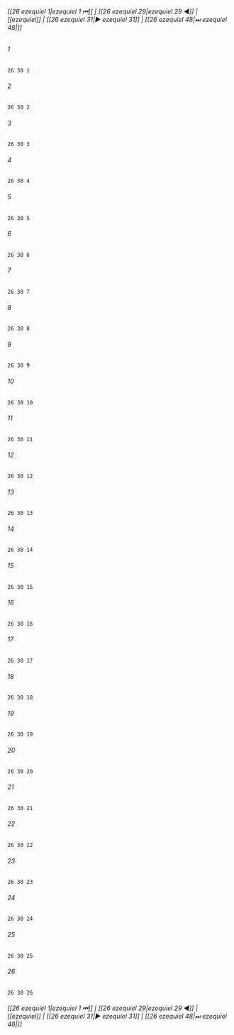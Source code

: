
###### [[26 ezequiel 1|ezequiel 1 ⏮]] | [[26 ezequiel 29|ezequiel 29 ◀]] | [[ezequiel]] | [[26 ezequiel 31|▶ ezequiel 31]] | [[26 ezequiel 48|⏭ ezequiel 48|]]

###### 1
``` verse
26 30 1 
```
###### 2
``` verse
26 30 2 
```
###### 3
``` verse
26 30 3 
```
###### 4
``` verse
26 30 4 
```
###### 5
``` verse
26 30 5 
```
###### 6
``` verse
26 30 6 
```
###### 7
``` verse
26 30 7 
```
###### 8
``` verse
26 30 8 
```
###### 9
``` verse
26 30 9 
```
###### 10
``` verse
26 30 10 
```
###### 11
``` verse
26 30 11 
```
###### 12
``` verse
26 30 12 
```
###### 13
``` verse
26 30 13 
```
###### 14
``` verse
26 30 14 
```
###### 15
``` verse
26 30 15 
```
###### 16
``` verse
26 30 16 
```
###### 17
``` verse
26 30 17 
```
###### 18
``` verse
26 30 18 
```
###### 19
``` verse
26 30 19 
```
###### 20
``` verse
26 30 20 
```
###### 21
``` verse
26 30 21 
```
###### 22
``` verse
26 30 22 
```
###### 23
``` verse
26 30 23 
```
###### 24
``` verse
26 30 24 
```
###### 25
``` verse
26 30 25 
```
###### 26
``` verse
26 30 26 
```

###### [[26 ezequiel 1|ezequiel 1 ⏮]] | [[26 ezequiel 29|ezequiel 29 ◀]] | [[ezequiel]] | [[26 ezequiel 31|▶ ezequiel 31]] | [[26 ezequiel 48|⏭ ezequiel 48|]]

